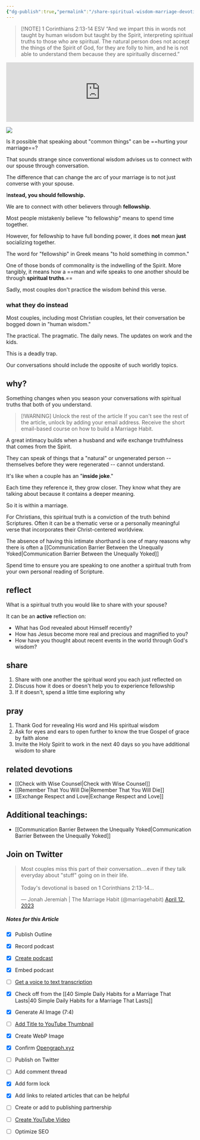 ```yaml
---
{"dg-publish":true,"permalink":"/share-spiritual-wisdom-marriage-devotional/","created":"","updated":""}
---
```



> [!NOTE]  ‭‭1 Corinthians‬ ‭2‬:‭13‬-‭14‬ ‭ESV‬‬
> “And we impart this in words not taught by human wisdom but taught by the Spirit, interpreting spiritual truths to those who are spiritual. The natural person does not accept the things of the Spirit of God, for they are folly to him, and he is not able to understand them because they are spiritually discerned.”
<div class="podcastdotco-wrapper"><iframe data-target="the-marriage-habit/share-spiritual-truths-marriage-devotional" src="https://play.pod.co/the-marriage-habit/share-spiritual-truths-marriage-devotional" frameborder="0" width="100%" scrolling="no" style="overflow:hidden;max-width:750px;height:160px;"class="podcastdotco-player podcastdotco-player--episode"></iframe><script src="https://play.pod.co/embed/frame-v1.js"></script></div>

![](https://res.cloudinary.com/dt9hlo5sw/image/upload/v1681340810/obsidian/image_qrneiy.png)


Is it possible that speaking about "common things" can be ==hurting your marriage==?

That sounds strange since conventional wisdom advises us to connect with our spouse through conversation. 

The difference that can change the arc of your marriage is to not just converse with your spouse. 

I**nstead, you should **fellowship**.**

We are to connect with other believers through **fellowship**. 

Most people mistakenly believe "to fellowship" means to spend time together. 

However, for fellowship to have full bonding power, it does **not** mean **just** socializing together.

The word for "fellowship" in Greek means "to hold something in common."

One of those bonds of commonality is the indwelling of the Spirit. More tangibly, it means how a ==man and wife speaks to one another should be through **spiritual truths**.== 

Sadly, most couples don't practice the wisdom behind this verse.

### what they do instead
Most couples, including most Christian couples, let their conversation be bogged down in "human wisdom."

The practical.  The pragmatic.  The daily news.  The updates on work and the kids. 

This is a deadly trap.

Our conversations should include the opposite of such worldly topics.

## why?
Something changes when you season your conversations with spiritual truths that both of you understand.

> [!WARNING] Unlock the rest of the article
> If you can't see the rest of the article, unlock by adding your email address.  Receive the short email-based course on how to build a Marriage Habit.
<div class="convertful-202420"></div>
<!--- form here -->
<div class="convertful-202420"></div>

A great intimacy builds when a husband and wife exchange truthfulness that comes from the Spirit. 

They can speak of things that a "natural" or ungenerated person -- themselves before they were regenerated -- cannot understand. 

It's like when a couple has an "**inside joke**."

Each time they reference it, they grow closer. They know what they are talking about because it contains a deeper meaning. 

So it is within a marriage. 

For Christians, this spiritual truth is a conviction of the truth behind Scriptures. Often it can be a thematic verse or a personally meaningful verse that incorporates their Christ-centered worldview. 

The absence of having this intimate shorthand is one of many reasons why there is often a [[Communication Barrier Between the Unequally Yoked\|Communication Barrier Between the Unequally Yoked]]  

Spend time to ensure you are speaking to one another a spiritual truth from your own personal reading of Scripture. 

## reflect
What is a spiritual truth you would like to share with your spouse? 

It can be an **active** reflection on:

- What has God revealed about Himself recently?
- How has Jesus become more real and precious and magnified to you?
- How have you thought about recent events in the world through God's wisdom?

## share
1. Share with one another the spiritual word you each just reflected on
2. Discuss how it does or doesn't help you to experience fellowship
3. If it doesn't, spend a little time exploring why

## pray
1. Thank God for revealing His word and His spiritual wisdom
2. Ask for eyes and ears to open further to know the true Gospel of grace by faith alone 
3. Invite the Holy Spirit to work in the next 40 days so you have additional wisdom to share 

## related devotions
- [[Check with Wise Counsel\|Check with Wise Counsel]]
- [[Remember That You Will Die\|Remember That You Will Die]]
- [[Exchange Respect and Love\|Exchange Respect and Love]]

## Additional teachings: 
- [[Communication Barrier Between the Unequally Yoked\|Communication Barrier Between the Unequally Yoked]]

## Join on Twitter
<blockquote class="twitter-tweet"><p lang="en" dir="ltr">Most couples miss this part of their conversation....even if they talk everyday about &quot;stuff&quot; going on in their life.<br><br>Today&#39;s devotional is based on 1 Corinthians 2:13-14...</p>&mdash; Jonah Jeremiah | The Marriage Habit (@marriagehabit) <a href="https://twitter.com/marriagehabit/status/1646292750202195968?ref_src=twsrc%5Etfw">April 12, 2023</a></blockquote> <script async src="https://platform.twitter.com/widgets.js" charset="utf-8"></script>



##### Notes for this Article
- [x] Publish Outline
- [x] Record podcast
- [x] [Create podcast](https://studio.podcast.co/login)
- [x] Embed podcast
- [ ] [Get a voice to text transcription](https://happyscribe.com) 
- [x] Check off from the [[40 Simple Daily Habits for a Marriage That Lasts\|40 Simple Daily Habits for a Marriage That Lasts]]
- [x] Generate AI Image (7:4)
- [ ] [Add Title to YouTube Thumbnail](https://pixelied.com)
- [x] Create WebP Image
- [x] Confirm [Opengraph.xyz](https://opengraph.xyz)
- [ ] Publish on Twitter
- [ ] Add comment thread
- [x] Add form lock
- [x] Add links to related articles that can be helpful
- [ ] Create or add to publishing partnership
- [ ] [Create YouTube Video](https://flixier.com)
- [ ] Optimize SEO


  
  
<!-- HTML Meta Tags --> <title>Share Spiritual Wisdom | Marriage Devotional</title> <head><meta name="description" content="Are you spending time talking about common, human wisdom in your marriage? Then you are experiencing division that is hidden and subtle."> <!-- Facebook Meta Tags --> <meta property="og:url" content="https://themarriagehabit.com/share-spiritual-wisdom/"> <meta property="og:type" content="website"> <meta property="og:title" content="Share Spiritual Wisdom | Marriage Devotional"> <meta property="og:description" content="Are you spending time talking about common, human wisdom in your marriage? Then you are experiencing division that is hidden and subtle."> <meta property="og:image" content="https://res.cloudinary.com/dt9hlo5sw/image/upload/v1681340810/obsidian/image_qrneiy.png"> <!-- Twitter Meta Tags --> <meta name="twitter:card" content="summary_large_image"> <meta property="twitter:domain" content="themarriagehabit.com"> <meta property="twitter:url" content="https://themarriagehabit.com/share-spiritual-wisdom/"> <meta name="twitter:title" content="Share Spiritual Wisdom | Marriage Devotional"> <meta name="twitter:description" content="Are you spending time talking about common, human wisdom in your marriage? Then you are experiencing division that is hidden and subtle."> <meta name="twitter:image" content="https://res.cloudinary.com/dt9hlo5sw/image/upload/v1681340810/obsidian/image_qrneiy.png"> </head><!-- Meta Tags Generated via https://www.opengraph.xyz -->